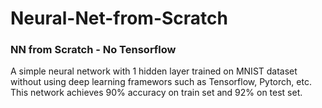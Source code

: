 # Neural-Net-from-Scratch
### NN from Scratch - No Tensorflow

A simple neural network with 1 hidden layer trained on MNIST dataset without using deep learning framewors such as Tensorflow, Pytorch, etc. This network achieves 90% accuracy on train set and 92% on test set.
